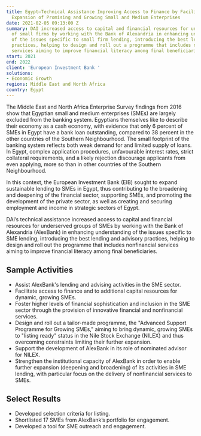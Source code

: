 ```yaml
---
title: Egypt—Technical Assistance Improving Access to Finance by Facilitating Business
  Expansion of Promising and Growing Small and Medium Enterprises
date: 2021-02-05 09:13:00 Z
summary: DAI increased access to capital and financial resources for underserved groups
  of small firms by working with the Bank of Alexandria in enhancing understanding
  of the issues specific to small firm lending, introducing the best lending and advisory
  practices, helping to design and roll out a programme that includes nonfinancial
  services aiming to improve financial literacy among final beneficiaries.
start: 2021
end: 2022
client: 'European Investment Bank '
solutions:
- Economic Growth
regions: Middle East and North Africa
country: Egypt
---
```


The Middle East and North Africa Enterprise Survey findings from 2016 show that Egyptian small and medium enterprises (SMEs) are largely excluded from the banking system. Egyptians themselves like to describe their economy as a cash economy, with evidence that only 6 percent of SMEs in Egypt have a bank loan outstanding, compared to 38 percent in the other countries of the Southern Neighbourhood. The small footprint of the banking system reflects both weak demand for and limited supply of loans. In Egypt, complex application procedures, unfavourable interest rates, strict collateral requirements, and a likely rejection discourage applicants from even applying, more so than in other countries of the Southern Neighbourhood.

In this context, the European Investment Bank (EIB) sought to expand sustainable lending to SMEs in Egypt, thus contributing to the broadening and deepening of the financial sector, supporting SMEs, and promoting the development of the private sector, as well as creating and securing employment and income in strategic sectors of Egypt.

DAI’s technical assistance increased access to capital and financial resources for underserved groups of SMEs by working with the Bank of Alexandria (AlexBank) in enhancing understanding of the issues specific to SME lending, introducing the best lending and advisory practices, helping to design and roll out the programme that includes nonfinancial services aiming to improve financial literacy among final beneficiaries.

## Sample Activities

* Assist AlexBank's lending and advising activities in the SME sector.
* Facilitate access to finance and to additional capital resources for dynamic, growing SMEs.
* Foster higher levels of financial sophistication and inclusion in the SME sector through the provision of innovative financial and nonfinancial services.
* Design and roll out a tailor-made programme, the "Advanced Support Programme for Growing SMEs," aiming to bring dynamic, growing SMEs to "listing ready" status in the Nile Stock Exchange (NILEX) and thus overcoming constraints limiting their further expansion.
* Support the development of AlexBank in its role of nominated advisor for NILEX.
* Strengthen the institutional capacity of AlexBank in order to enable further expansion (deepening and broadening) of its activities in SME lending, with particular focus on the delivery of nonfinancial services to SMEs.

## Select Results

* Developed selection criteria for listing.
* Shortlisted 17 SMEs from AlexBank’s portfolio for engagement.
* Developed a tool for SME outreach and engagement.